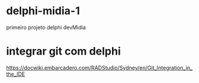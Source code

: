 # delphi-midia-1
primeiro projeto delphi devMidia

# integrar git com delphi
https://docwiki.embarcadero.com/RADStudio/Sydney/en/Git_Integration_in_the_IDE
